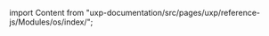 
import Content from "uxp-documentation/src/pages/uxp/reference-js/Modules/os/index/";

<Content query="product=photoshop"/>
